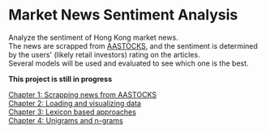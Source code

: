 # Market News Sentiment Analysis

Analyze the sentiment of Hong Kong market news.\
The news are scrapped from [AASTOCKS](http://www.aastocks.com/), and the sentiment is determined by the users' (likely retail investors) rating on the articles.\
Several models will be used and evaluated to see which one is the best.

**This project is still in progress**

[Chapter 1: Scrapping news from AASTOCKS](notebooks/chapter-1.ipynb)\
[Chapter 2: Loading and visualizing data](notebooks/chapter-2.ipynb)\
[Chapter 3: Lexicon based approaches](notebooks/chapter-3.ipynb)\
[Chapter 4: Unigrams and n-grams](notebooks/chapter-4.ipynb)
